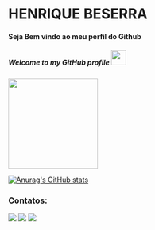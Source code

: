 # HENRIQUE BESERRA
#### Seja Bem vindo ao meu perfil do Github
##### Welcome to my GitHub profile <img src="https://cdn.jsdelivr.net/gh/devicons/devicon/icons/git/git-original.svg" width="30" height="30"/>

<div>
<a href="https://github.com/HenriqueBeserra">
<img height="180em" src="https://github-readme-stats.vercel.app/api/top-langs/?username=HenriqueBeserra&layout=compact&langs_count=7&theme=tokyonight"/>

</div>

[![Anurag's GitHub stats](https://github-readme-stats.vercel.app/api?username=HenriqueBeserra&show_icons=true&theme=tokyonight)](https://github.com/HenriqueBeserra/github-readme-stats)

### Contatos:

<div>

<a href="https://www.instagram.com/?hl=pt-br/" target="_blank"><img src="https://img.shields.io/badge/-Instagram-%23E4405F?style=for-the-badge&logo=instagram&logoColor=white" target="_blank"></a>
<a href = "https://mail.google.com/mail/u/0/?tab=rm&ogbl#inbox"><img src="https://img.shields.io/badge/Gmail-D14836?style=for-the-badge&logo=gmail&logoColor=white" target="_blank"></a>
<a href="https://www.linkedin.com/in/henrique-beserra-800817176/" target="_blank"><img src="https://img.shields.io/badge/-LinkedIn-%230077B5?style=for-the-badge&logo=linkedin&logoColor=white" target="_blank"></a>   
</div>
<!---
HenriqueBeserra/HenriqueBeserra is a ✨ special ✨ repository because its `README.md` (this file) appears on your GitHub profile.
You can click the Preview link to take a look at your changes.
--->
